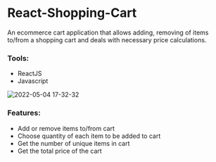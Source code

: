 # React-Shopping-Cart
An ecommerce cart application that allows adding, removing of items to/from a shopping cart and deals with necessary price calculations.  


### Tools:
* ReactJS
* Javascript


![2022-05-04 17-32-32](https://user-images.githubusercontent.com/47941391/166674628-b8dc75d0-cea1-4ac1-a4d3-cbf35aa65960.gif)


### Features:
* Add or remove items to/from cart 
* Choose quantity of each item to be added to cart 
* Get the number of unique items in cart
* Get the total price of the cart 
